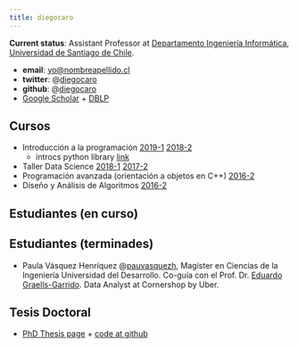 ```yaml
---
title: diegocaro
---
```


**Current status**:  Assistant Professor at [Departamento Ingeniería Informática](https://www.informatica.usach.cl/), [Universidad de Santiago de Chile](http://www.usach.cl).

- **email**: yo@nombreapellido.cl
- **twitter**: @[diegocaro](https://twitter.com/diegocaro)
- **github**: @[diegocaro](https://github.com/diegocaro/)
- [Google Scholar](https://scholar.google.com/citations?user=Yl5fIjkAAAAJ) + [DBLP](https://dblp.org/pers/hd/c/Caro:Diego)

## Cursos
* Introducción a la programación [2019-1](https://github.com/diegocaro/prograudd) [2018-2](https://github.com/diegocaro/prograudd/tree/2018-2/)
  * introcs python library [link](https://github.com/diegocaro/introcs)
* Taller Data Science [2018-1](https://github.com/diegocaro/tallerds) [2017-2](https://github.com/diegocaro/tallerds/tree/2017.2)
* Programación avanzada (orientación a objetos en C++) [2016-2](https://github.com/diegocaro/poo)
* Diseño y Análisis de Algoritmos [2016-2](https://github.com/diegocaro/daa)

## Estudiantes (en curso)

## Estudiantes (terminades)
* Paula Vásquez Henríquez @[pauvasquezh](https://twitter.com/pauvasquezh/), Magíster en Ciencias de la Ingeniería Universidad del Desarrollo. Co-guía con el Prof. Dr. [Eduardo Graells-Garrido](http://datagramas.cl/). Data Analyst at Cornershop by Uber.

## Tesis Doctoral
* [PhD Thesis page](thesis/index.html) + [code at github](https://github.com/diegocaro/temporalgraphs)